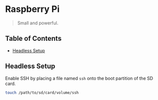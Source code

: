 # Raspberry Pi

> Small and powerful.

## Table of Contents

* [Headless Setup](#headless-setup)

## Headless Setup

Enable SSH by placing a file named `ssh` onto the boot partition of the SD card.

```sh
touch /path/to/sd/card/volume/ssh
```
